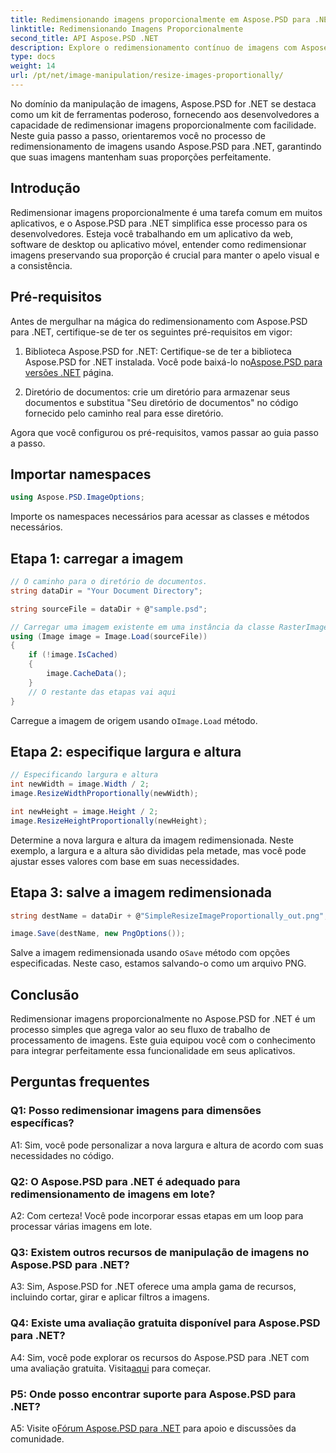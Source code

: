 ```yaml
---
title: Redimensionando imagens proporcionalmente em Aspose.PSD para .NET
linktitle: Redimensionando Imagens Proporcionalmente
second_title: API Aspose.PSD .NET
description: Explore o redimensionamento contínuo de imagens com Aspose.PSD para .NET. Baixe a biblioteca, siga nosso tutorial e aprimore suas capacidades de processamento de imagens.
type: docs
weight: 14
url: /pt/net/image-manipulation/resize-images-proportionally/
---
```

No domínio da manipulação de imagens, Aspose.PSD for .NET se destaca como um kit de ferramentas poderoso, fornecendo aos desenvolvedores a capacidade de redimensionar imagens proporcionalmente com facilidade. Neste guia passo a passo, orientaremos você no processo de redimensionamento de imagens usando Aspose.PSD para .NET, garantindo que suas imagens mantenham suas proporções perfeitamente.

## Introdução

Redimensionar imagens proporcionalmente é uma tarefa comum em muitos aplicativos, e o Aspose.PSD para .NET simplifica esse processo para os desenvolvedores. Esteja você trabalhando em um aplicativo da web, software de desktop ou aplicativo móvel, entender como redimensionar imagens preservando sua proporção é crucial para manter o apelo visual e a consistência.

## Pré-requisitos

Antes de mergulhar na mágica do redimensionamento com Aspose.PSD para .NET, certifique-se de ter os seguintes pré-requisitos em vigor:

1.  Biblioteca Aspose.PSD for .NET: Certifique-se de ter a biblioteca Aspose.PSD for .NET instalada. Você pode baixá-lo no[Aspose.PSD para versões .NET](https://releases.aspose.com/psd/net/) página.

2. Diretório de documentos: crie um diretório para armazenar seus documentos e substitua "Seu diretório de documentos" no código fornecido pelo caminho real para esse diretório.

Agora que você configurou os pré-requisitos, vamos passar ao guia passo a passo.

## Importar namespaces

```csharp
using Aspose.PSD.ImageOptions;
```

Importe os namespaces necessários para acessar as classes e métodos necessários.

## Etapa 1: carregar a imagem

```csharp
// O caminho para o diretório de documentos.
string dataDir = "Your Document Directory";

string sourceFile = dataDir + @"sample.psd";

// Carregar uma imagem existente em uma instância da classe RasterImage
using (Image image = Image.Load(sourceFile))
{
	if (!image.IsCached)
	{
		image.CacheData();
	}
	// O restante das etapas vai aqui
}
```

 Carregue a imagem de origem usando o`Image.Load` método.

## Etapa 2: especifique largura e altura

```csharp
// Especificando largura e altura
int newWidth = image.Width / 2;
image.ResizeWidthProportionally(newWidth);

int newHeight = image.Height / 2;
image.ResizeHeightProportionally(newHeight);
```

Determine a nova largura e altura da imagem redimensionada. Neste exemplo, a largura e a altura são divididas pela metade, mas você pode ajustar esses valores com base em suas necessidades.

## Etapa 3: salve a imagem redimensionada

```csharp
string destName = dataDir + @"SimpleResizeImageProportionally_out.png";

image.Save(destName, new PngOptions());
```

 Salve a imagem redimensionada usando o`Save` método com opções especificadas. Neste caso, estamos salvando-o como um arquivo PNG.

## Conclusão

Redimensionar imagens proporcionalmente no Aspose.PSD for .NET é um processo simples que agrega valor ao seu fluxo de trabalho de processamento de imagens. Este guia equipou você com o conhecimento para integrar perfeitamente essa funcionalidade em seus aplicativos.

## Perguntas frequentes

### Q1: Posso redimensionar imagens para dimensões específicas?

A1: Sim, você pode personalizar a nova largura e altura de acordo com suas necessidades no código.

### Q2: O Aspose.PSD para .NET é adequado para redimensionamento de imagens em lote?

A2: Com certeza! Você pode incorporar essas etapas em um loop para processar várias imagens em lote.

### Q3: Existem outros recursos de manipulação de imagens no Aspose.PSD para .NET?

A3: Sim, Aspose.PSD for .NET oferece uma ampla gama de recursos, incluindo cortar, girar e aplicar filtros a imagens.

### Q4: Existe uma avaliação gratuita disponível para Aspose.PSD para .NET?

 A4: Sim, você pode explorar os recursos do Aspose.PSD para .NET com uma avaliação gratuita. Visita[aqui](https://releases.aspose.com/) para começar.

### P5: Onde posso encontrar suporte para Aspose.PSD para .NET?

 A5: Visite o[Fórum Aspose.PSD para .NET](https://forum.aspose.com/c/psd/34) para apoio e discussões da comunidade.
